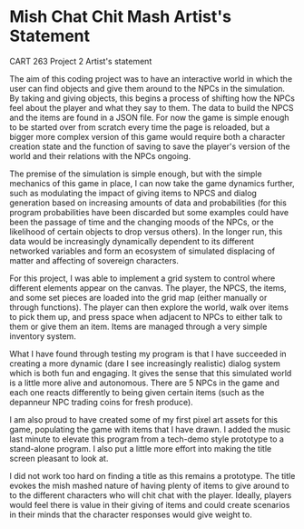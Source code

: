 # Mish Chat Chit Mash Artist's Statement

CART 263 Project 2 Artist's statement

The aim of this coding project was to have an interactive world in which the user can find objects and give them around to the NPCs in the simulation. By taking and giving objects, this begins a process of shifting how the NPCs feel about the player and what they say to them. The data to build the NPCS and the items are found in a JSON file. For now the game is simple enough to be started over from scratch every time the page is reloaded, but a bigger more complex version of this game would require both a character creation state and the function of saving to save the player's version of the world and their relations with the NPCs ongoing.

The premise of the simulation is simple enough, but with the simple mechanics of this game in place, I can now take the game dynamics further, such as modulating the impact of giving items to NPCS and dialog generation based on increasing amounts of data and probabilities (for this program probabilities have been discarded but some examples could have been the passage of time and the changing moods of the NPCs, or the likelihood of certain objects to drop versus others). In the longer run, this data would be increasingly dynamically dependent to its different networked variables and form an ecosystem of simulated displacing of matter and affecting of sovereign characters.

For this project, I was able to implement a grid system to control where different elements appear on the canvas. The player, the NPCS, the items, and some set pieces are loaded into the grid map (either manually or through functions). The player can then explore the world, walk over items to pick them up, and press space when adjacent to NPCs to either talk to them or give them an item. Items are managed through a very simple inventory system.

What I have found through testing my program is that I have succeeded in creating a more dynamic (dare I see increasingly realistic) dialog system which is both fun and engaging. It gives the sense that this simulated world is a little more alive and autonomous. There are 5 NPCs in the game and each one reacts differently to being given certain items (such as the depanneur NPC trading coins for fresh produce).

I am also proud to have created some of my first pixel art assets for this game, populating the game with items that I have drawn. I added the music last minute to elevate this program from a tech-demo style prototype to a stand-alone program. I also put a little more effort into making the title screen pleasant to look at.

I did not work too hard on finding a title as this remains a prototype. The title evokes the mish mashed nature of having plenty of items to give around to to the different characters who will chit chat with the player. Ideally, players would feel there is value in their giving of items and could create scenarios in their minds that the character responses would give weight to.
